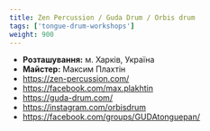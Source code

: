 ```yaml
---
title: Zen Percussion / Guda Drum / Orbis drum
tags: ['tongue-drum-workshops']
weight: 900
---
```



- **Розташування:** м. Харків, Україна
- **Майстер:** Максим Плахтін
- https://zen-percussion.com/
- https://facebook.com/max.plakhtin
- https://guda-drum.com/
- https://instagram.com/orbisdrum
- https://facebook.com/groups/GUDAtonguepan/


